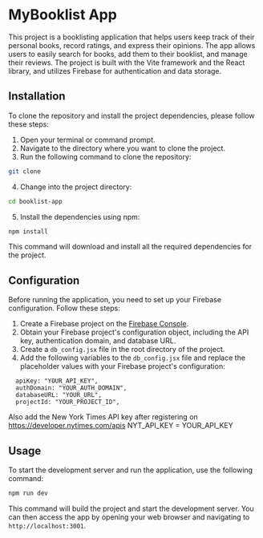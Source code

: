 # MyBooklist App

This project is a booklisting application that helps users keep track of their personal books, record ratings, and express their opinions. The app allows users to easily search for books, add them to their booklist, and manage their reviews. The project is built with the Vite framework and the React library, and utilizes Firebase for authentication and data storage.

## Installation

To clone the repository and install the project dependencies, please follow these steps:

1. Open your terminal or command prompt.
2. Navigate to the directory where you want to clone the project.
3. Run the following command to clone the repository:

```bash
git clone
```

4. Change into the project directory:

```bash
cd booklist-app
```

5. Install the dependencies using npm:

```bash
npm install
```

This command will download and install all the required dependencies for the project.

## Configuration

Before running the application, you need to set up your Firebase configuration. Follow these steps:

1. Create a Firebase project on the [Firebase Console](https://console.firebase.google.com/).
2. Obtain your Firebase project's configuration object, including the API key, authentication domain, and database URL.
3. Create a `db_config.jsx` file in the root directory of the project.
4. Add the following variables to the `db_config.jsx` file and replace the placeholder values with your Firebase project's configuration:

```plaintext
  apiKey: "YOUR_API_KEY",
  authDomain: "YOUR_AUTH_DOMAIN",
  databaseURL: "YOUR_URL",
  projectId: "YOUR_PROJECT_ID",
```

Also add the New York Times API key after registering on https://developer.nytimes.com/apis
NYT_API_KEY = YOUR_API_KEY

## Usage

To start the development server and run the application, use the following command:

```bash
npm run dev
```

This command will build the project and start the development server. You can then access the app by opening your web browser and navigating to `http://localhost:3001`.
